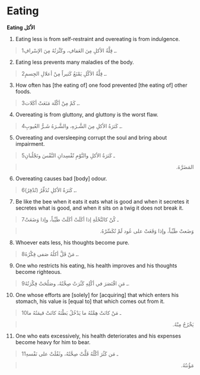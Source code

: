 Eating
======

**Eating الأكل**

1. Eating less is from self-restraint and overeating is from indulgence.

> 1ـ قِلَّةُ الأكلِ مِنَ العَفافِ، وكَثْرَتُهُ مِنَ الإسْرافِ.

2. Eating less prevents many maladies of the body.

> 2ـ قِلَّةُ الأكْلِ يَمْنَعُ كَثيراً مِنْ أعلالِ الجِسمِ.

3. How often has [the eating of] one food prevented [the eating of]
other foods.

> 3ـ كَمْ مِنْ أكْلَة مَنَعَتْ أكَلات.

4. Overeating is from gluttony, and gluttony is the worst flaw.

> 4ـ كَثرَةُ الأكلِ مِنَ الشَّـرَهِ، والشَّـرَهُ شَـرُّ العُيوبِ.

5. Overeating and oversleeping corrupt the soul and bring about
impairment.

> 5ـ كَثرَةُ الأكلِ والنَّوْمِ تُفْسِدانِ النَّفْسَ وتَجْلُبانِ
<blockquote dir="rtl">
  <p>
المَضَرَّةَ.
  </p>
</blockquote>

6. Overeating causes bad [body] odour.

> 6ـ كَثرَةُ الأكلِ تُذَفِّرُ (تُدْفِرُ).

7. Be like the bee when it eats it eats what is good and when it
secretes it secretes what is good, and when it sits on a twig it does
not break it.

> 7ـ كُنْ كالنَّحْلَةِ إذا أكَلَتْ أكَلَتْ طَيِّباً، وإذا وَضَعَتْ
<blockquote dir="rtl">
  <p>
وَضَعتْ طَيِّباً، وإذا وَقَعَتْ على عُود لَمْ تُكَسِّرْهُ.
  </p>
</blockquote>

8. Whoever eats less, his thoughts become pure.

> 8ـ مَنْ قَلَّ أكلُهُ صَفى فِكْرُهُ.

9. One who restricts his eating, his health improves and his thoughts
become righteous.

> 9ـ مَنِ اقْتَصَرَ في أكْلِهِ كَثُرَتْ صِحَّتُهُ، وصَلُحَتْ فِكْرَتُهُ.

10. One whose efforts are [solely] for [acquiring] that which enters his
stomach, his value is [equal to] that which comes out from it.

> 10ـ مَنْ كانَتْ هِمَّتُهُ ما يَدْخُلُ بَطْنَهُ كانَتْ قيمَتُهُ ما
<blockquote dir="rtl">
  <p>
يَخْرُجُ مِنْهُ.
  </p>
</blockquote>

11. One who eats excessively, his health deteriorates and his expenses
become heavy for him to bear.

> 11ـ مَن كَثُرَ أكْلُهُ قَلَّتْ صِحَّتُهُ، وثَقُلَتْ على نَفْسهِ
<blockquote dir="rtl">
  <p>
مَؤُنتُهُ.
  </p>
</blockquote>


